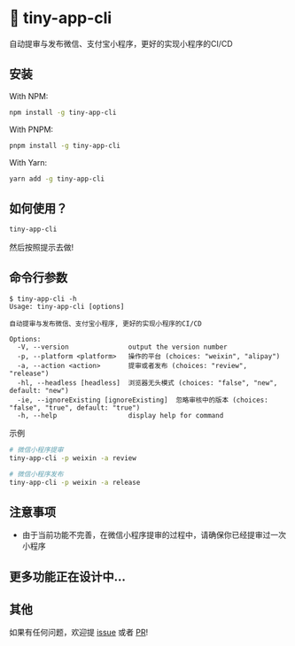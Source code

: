 # 🚀 tiny-app-cli
自动提审与发布微信、支付宝小程序，更好的实现小程序的CI/CD

## 安装
With NPM:
```bash
npm install -g tiny-app-cli
```

With PNPM:
```bash
pnpm install -g tiny-app-cli
```

With Yarn:
```bash
yarn add -g tiny-app-cli
```

## 如何使用？
```bash
tiny-app-cli
```
然后按照提示去做!

## 命令行参数
```console
$ tiny-app-cli -h
Usage: tiny-app-cli [options]

自动提审与发布微信、支付宝小程序, 更好的实现小程序的CI/CD

Options:
  -V, --version               output the version number
  -p, --platform <platform>   操作的平台 (choices: "weixin", "alipay")
  -a, --action <action>       提审或者发布 (choices: "review", "release")
  -hl, --headless [headless]  浏览器无头模式 (choices: "false", "new", default: "new")
  -ie, --ignoreExisting [ignoreExisting]  忽略审核中的版本 (choices: "false", "true", default: "true")
  -h, --help                  display help for command
```

示例
```bash
# 微信小程序提审
tiny-app-cli -p weixin -a review

# 微信小程序发布
tiny-app-cli -p weixin -a release
```

## 注意事项
- 由于当前功能不完善，在微信小程序提审的过程中，请确保你已经提审过一次小程序

## 更多功能正在设计中...

## 其他
如果有任何问题，欢迎提 [issue](https://github.com/phk422/tiny-app-cli/issues) 或者 [PR](https://github.com/phk422/tiny-app-cli/pulls)!
